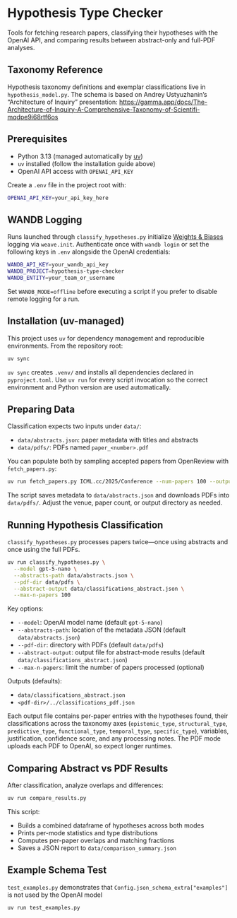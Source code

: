 # Hypothesis Type Checker

Tools for fetching research papers, classifying their hypotheses with the OpenAI API, and comparing results between abstract-only and full-PDF analyses.

## Taxonomy Reference

Hypothesis taxonomy definitions and exemplar classifications live in `hypothesis_model.py`. The schema is based on Andrey Ustyuzhanin’s “Architecture of Inquiry” presentation: https://gamma.app/docs/The-Architecture-of-Inquiry-A-Comprehensive-Taxonomy-of-Scientifi-mqdpe9i68rtf6os

## Prerequisites

- Python 3.13 (managed automatically by [uv](https://docs.astral.sh/uv/))
- `uv` installed (follow the installation guide above)
- OpenAI API access with `OPENAI_API_KEY`

Create a `.env` file in the project root with:

```bash
OPENAI_API_KEY=your_api_key_here
```

## WANDB Logging

Runs launched through `classify_hypotheses.py` initialize [Weights & Biases](https://wandb.ai/) logging via `weave.init`. Authenticate once with `wandb login` or set the following keys in `.env` alongside the OpenAI credentials:

```bash
WANDB_API_KEY=your_wandb_api_key
WANDB_PROJECT=hypothesis-type-checker
WANDB_ENTITY=your_team_or_username
```

Set `WANDB_MODE=offline` before executing a script if you prefer to disable remote logging for a run.

## Installation (uv-managed)

This project uses `uv` for dependency management and reproducible environments. From the repository root:

```bash
uv sync
```

`uv sync` creates `.venv/` and installs all dependencies declared in `pyproject.toml`. Use `uv run` for every script invocation so the correct environment and Python version are used automatically.

## Preparing Data

Classification expects two inputs under `data/`:
- `data/abstracts.json`: paper metadata with titles and abstracts
- `data/pdfs/`: PDFs named `paper_<number>.pdf`

You can populate both by sampling accepted papers from OpenReview with `fetch_papers.py`:

```bash
uv run fetch_papers.py ICML.cc/2025/Conference --num-papers 100 --output-dir data
```

The script saves metadata to `data/abstracts.json` and downloads PDFs into `data/pdfs/`. Adjust the venue, paper count, or output directory as needed.

## Running Hypothesis Classification

`classify_hypotheses.py` processes papers twice—once using abstracts and once using the full PDFs.

```bash
uv run classify_hypotheses.py \
  --model gpt-5-nano \
  --abstracts-path data/abstracts.json \
  --pdf-dir data/pdfs \
  --abstract-output data/classifications_abstract.json \
  --max-n-papers 100
```

Key options:
- `--model`: OpenAI model name (default `gpt-5-nano`)
- `--abstracts-path`: location of the metadata JSON (default `data/abstracts.json`)
- `--pdf-dir`: directory with PDFs (default `data/pdfs`)
- `--abstract-output`: output file for abstract-mode results (default `data/classifications_abstract.json`)
- `--max-n-papers`: limit the number of papers processed (optional)

Outputs (defaults):
- `data/classifications_abstract.json`
- `<pdf-dir>/../classifications_pdf.json`

Each output file contains per-paper entries with the hypotheses found, their classifications across the taxonomy axes (`epistemic_type`, `structural_type`, `predictive_type`, `functional_type`, `temporal_type`, `specific_type`), variables, justification, confidence score, and any processing notes. The PDF mode uploads each PDF to OpenAI, so expect longer runtimes.

## Comparing Abstract vs PDF Results

After classification, analyze overlaps and differences:

```bash
uv run compare_results.py
```

This script:
- Builds a combined dataframe of hypotheses across both modes
- Prints per-mode statistics and type distributions
- Computes per-paper overlaps and matching fractions
- Saves a JSON report to `data/comparison_summary.json`

## Example Schema Test

`test_examples.py` demonstrates that `Config.json_schema_extra["examples"]` is not used by the OpenAI model

```bash
uv run test_examples.py
```

